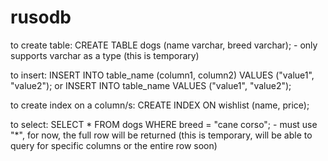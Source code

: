 # rusodb

to create table: 
		CREATE TABLE dogs (name varchar, breed varchar);
    - only supports varchar as a type (this is temporary)

to insert: 
		INSERT INTO table_name (column1, column2) VALUES ("value1", "value2");
		or
		INSERT INTO table_name VALUES ("value1", "value2");

to create index on a column/s:
		CREATE INDEX ON wishlist (name, price);

to select: 
		SELECT * FROM dogs WHERE breed = "cane corso";
    - must use "*", for now, the full row will be returned (this is temporary, will be able to query for specific columns or the entire row soon)
